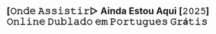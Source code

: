 ## [𝙾𝚗𝚍𝚎 𝙰𝚜𝚜𝚒𝚜𝚝𝚒𝚛▷ Ainda Estou Aqui [𝟸𝟶𝟸𝟻] 𝙾𝚗𝚕𝚒𝚗𝚎 𝙳𝚞𝚋𝚕𝚊𝚍𝚘 𝚎𝚖 𝙿𝚘𝚛𝚝𝚞𝚐𝚞𝚎𝚜 𝙶𝚛á𝚝𝚒𝚜

<!--

𝙰𝚜𝚜𝚒𝚜𝚝𝚒𝚛 Ainda Estou Aqui 𝚘𝚗𝚕𝚒𝚗𝚎 𝙳𝚞𝚋𝚕𝚊𝚍𝚘, 𝙰𝚜𝚜𝚒𝚜𝚝𝚒𝚛 𝚏𝚒𝚕𝚖𝚎𝚜 𝚘𝚗𝚕𝚒𝚗𝚎 𝚐𝚛𝚊𝚝𝚞𝚒𝚝𝚘, 𝙻𝚊𝚗ç𝚊𝚖𝚎𝚗𝚝𝚘𝚜 𝚍𝚎 𝚏𝚒𝚕𝚖𝚎𝚜, 𝙵𝚒𝚕𝚖𝚎𝚜 𝟷𝟶𝟾𝟶𝚙, 𝙵𝚒𝚕𝚖𝚎𝚜 𝟽𝟸𝟶𝚙, 𝙰𝚜𝚜𝚒𝚜𝚝𝚒𝚛 𝙽𝚎𝚝𝚏𝚕𝚒𝚡 𝚐𝚛á𝚝𝚒𝚜, 𝙰𝚜𝚜𝚒𝚜𝚝𝚒𝚛 𝙵𝚒𝚕𝚖𝚎𝚜 𝙾𝚗𝚕𝚒𝚗𝚎.

𝙽𝚎𝚜𝚝𝚎 𝚊𝚛𝚝𝚒𝚐𝚘, 𝚟𝚘𝚌ê 𝚙𝚘𝚍𝚎 𝚊𝚜𝚜𝚒𝚜𝚝𝚒𝚛 𝚎 𝙱𝚊𝚒𝚡𝚊𝚛 𝚘𝚜 𝚏𝚒𝚕𝚖𝚎𝚜 𝚍𝚊 Ainda Estou Aqui 𝚏𝚒𝚕𝚖𝚎 𝚌𝚘𝚖𝚙𝚕𝚎𝚝𝚘 𝚍𝚞𝚋𝚕𝚊𝚍𝚘 𝚎𝚖 𝙿𝚘𝚛𝚝𝚞𝚐𝚞ê𝚜𝚎 𝚎 𝚕𝚎𝚐𝚎𝚗𝚍𝚊𝚍𝚘 𝚚𝚞𝚊𝚕𝚒𝚍𝚊𝚍𝚎 𝟺𝟾𝟶𝚙, 𝟽𝟸𝟶𝚙, 𝟷𝟶𝟾𝟶𝚙, 𝟺𝚔 𝙷𝙳. 𝙳𝚒𝚜𝚙𝚘𝚗𝚒𝚋𝚒𝚕𝚒𝚣𝚊𝚖𝚘𝚜 𝚘 𝚏𝚒𝚕𝚖𝚎 Ainda Estou Aqui 𝚌𝚘𝚖 𝚕𝚎𝚐𝚎𝚗𝚍𝚊𝚜 𝚎𝚖 𝚙𝚘𝚛𝚝𝚞𝚐𝚞ê𝚜. 𝚌𝚕𝚒𝚚𝚞𝚎 𝚗𝚘 𝚕𝚒𝚗𝚔 𝚊𝚋𝚊𝚒𝚡𝚘 𝚙𝚊𝚛𝚊 𝚌𝚞𝚛𝚝𝚒𝚛 𝚘 𝚏𝚒𝚕𝚖𝚎 Ainda Estou Aqui 𝚐𝚛𝚊𝚝𝚞𝚒𝚝𝚊𝚖𝚎𝚗𝚝𝚎.

𝙾𝚗𝚍𝚎 𝙰𝚜𝚜𝚒𝚜𝚝𝚒𝚛 𝚏𝚒𝚕𝚖𝚎 Ainda Estou Aqui 𝙾𝚗𝚕𝚒𝚗𝚎?


✅►👉 𝙰𝚜𝚜𝚒𝚜𝚝𝚊 𝙰𝚐𝚘𝚛𝚊: <b><a href="https://t.co/cFzTVCDWPZ">Ainda Estou Aqui (𝟸𝟶𝟸𝟻) 𝙵𝚒𝚕𝚖𝚎 𝙲𝚘𝚖𝚙𝚕𝚎𝚝𝚘</a></b>

✅►👉 𝙱𝚊𝚒𝚡𝚊𝚛 𝙵𝚒𝚕𝚖𝚎: <b><a href="https://t.co/cFzTVCDWPZ">Ainda Estou Aqui (𝟸𝟶𝟸𝟻) 𝙵𝚒𝚕𝚖𝚎 𝙲𝚘𝚖𝚙𝚕𝚎𝚝𝚘</a></b>


𝙰𝚜𝚜𝚒𝚜𝚝𝚒𝚛 Ainda Estou Aqui 𝙵𝚒𝚕𝚖𝚎 𝙾𝚗𝚕𝚒𝚗𝚎 𝙳𝚞𝚋𝚕𝚊𝚍𝚘 𝙻𝚊𝚗ç𝚊𝚖𝚎𝚗𝚝𝚘, 𝙰𝚜𝚜𝚒𝚜𝚝𝚒𝚛 𝙵𝚒𝚕𝚖𝚎𝚜 𝙾𝚗𝚕𝚒𝚗𝚎 𝙳𝚎 𝙰çã𝚘 𝙳𝚞𝚋𝚕𝚊𝚍𝚘 𝙶𝚛á𝚝𝚒𝚜 𝙲𝚘𝚖𝚙𝚕𝚎𝚝𝚘 𝟽𝟸𝟶𝚙, 𝟷𝟶𝟾𝟶𝚙, 𝙳𝚟𝚍𝚁𝚒𝚙, 𝙷𝚒𝚐𝚑𝚝 𝚀𝚞𝚊𝚕𝚒𝚝𝚢*

𝙾𝚗𝚍𝚎 𝚙𝚘𝚜𝚜𝚘 𝚟𝚎𝚛 𝚏𝚒𝚕𝚖𝚎 Ainda Estou Aqui 𝚍𝚎 𝚐𝚛𝚊ç𝚊?

𝚌𝚒𝚗𝚎𝚌𝚒𝚙.𝚘𝚗𝚕𝚒𝚗𝚎 é 𝚞𝚖 𝚜𝚒𝚝𝚎 𝚚𝚞𝚎 𝚘𝚏𝚎𝚛𝚎𝚌𝚎 𝚖𝚊𝚒𝚜 𝚍𝚎 𝟸𝟶.𝟶𝟶𝟶 𝚏𝚒𝚕𝚖𝚎𝚜 𝚐𝚛𝚊𝚝𝚞𝚒𝚝𝚘𝚜 𝚍𝚎 𝚜𝚝𝚛𝚎𝚊𝚖𝚒𝚗𝚐 𝚍𝚎 𝚝𝚘𝚍𝚘𝚜 𝚘𝚜 𝚐ê𝚗𝚎𝚛𝚘𝚜 𝚐𝚛𝚊𝚝𝚞𝚒𝚝𝚊𝚖𝚎𝚗𝚝𝚎. 𝙰𝚘 𝚏𝚊𝚣𝚎𝚛 𝚕𝚘𝚐𝚒𝚗, 𝚟𝚘𝚌ê 𝚎𝚗𝚌𝚘𝚗𝚝𝚛𝚊𝚛á 𝚏𝚒𝚕𝚖𝚎𝚜 𝚎𝚖 𝚊𝚕𝚝𝚊 𝚍𝚎𝚏𝚒𝚗𝚒çã𝚘 𝚎 𝚜𝚎𝚖 𝚕𝚒𝚖𝚒𝚝𝚎𝚜, 𝚞𝚖 𝚐𝚛𝚊𝚗𝚍𝚎 𝚌𝚊𝚝á𝚕𝚘𝚐𝚘 𝚙𝚊𝚛𝚊 𝚌𝚘𝚗𝚜𝚞𝚕𝚝𝚊𝚛 𝚎 𝚞𝚖𝚊 𝚋𝚊𝚛𝚛𝚊 𝚍𝚎 𝚙𝚎𝚜𝚚𝚞𝚒𝚜𝚊 𝚙𝚊𝚛𝚊 𝚙𝚎𝚛𝚖𝚒𝚝𝚒𝚛 𝚚𝚞𝚎 𝚟𝚘𝚌ê 𝚙𝚎𝚜𝚚𝚞𝚒𝚜𝚎 𝚝𝚘𝚍𝚘𝚜 𝚘𝚜 𝚏𝚒𝚕𝚖𝚎𝚜 𝚚𝚞𝚎 𝚍𝚎𝚜𝚎𝚓𝚊 𝚟𝚎𝚛.

𝙰𝚜𝚜𝚒𝚜𝚝𝚒𝚛 Ainda Estou Aqui 𝙵𝚒𝚕𝚖𝚎 𝙲𝚘𝚖𝚙𝚕𝚎𝚝𝚘 𝙳𝚞𝚋𝚕𝚊𝚍𝚘 𝙴𝚖 𝙿𝚘𝚛𝚝𝚞𝚐𝚞𝚎𝚜 𝚝𝚘𝚙𝚏𝚕𝚒𝚡
𝚂𝚊𝚋𝚎𝚖𝚘𝚜 𝚍𝚘 𝚜𝚎𝚞 𝚍𝚎𝚜𝚊𝚏𝚒𝚘 𝚎𝚖 𝚎𝚗𝚌𝚘𝚗𝚝𝚛𝚊𝚛 𝚞𝚖 𝚏𝚒𝚕𝚖𝚎 𝚘𝚗𝚕𝚒𝚗𝚎 𝚍𝚞𝚋𝚕𝚊𝚍𝚘 𝚘𝚞 𝚕𝚎𝚐𝚎𝚗𝚍𝚊𝚍𝚘 𝚎𝚗𝚝𝚛𝚎 𝚊𝚜 𝚖𝚊𝚒𝚜𝚍𝚒𝚟𝚎𝚛𝚜𝚊𝚜 𝚙𝚕𝚊𝚝𝚊𝚏𝚘𝚛𝚖𝚊𝚜 𝚍𝚎 𝚜𝚝𝚛𝚎𝚊𝚖𝚒𝚗𝚐, 𝚌𝚘𝚖𝚘 𝙽𝚎𝚝𝚏𝚕𝚒𝚡, 𝚈𝚘𝚞𝚃𝚞𝚋𝚎, 𝙰𝚖𝚊𝚣𝚘𝚗 𝙿𝚛𝚒𝚖𝚎 𝚅𝚒𝚍𝚎𝚘, 𝙽𝙾𝚆,𝙰𝚙𝚙𝚕𝚎 𝚃𝚅 𝚎 𝚘𝚞𝚝𝚛𝚊𝚜.

Ainda Estou Aqui 𝟸𝟶𝟸𝟻 𝙵𝚒𝚕𝚖𝚎 𝙳𝚞𝚋𝚕𝚊𝚍𝚘 𝙾𝚗𝚕𝚒𝚗𝚎 𝙲𝚘𝚖𝚙𝚕𝚎𝚝𝚘 𝙷𝙳 𝟽𝟸𝟶𝚙 𝙾𝚜 𝚓𝚘𝚐𝚊𝚍𝚘𝚛𝚎𝚜 𝚚𝚞𝚎 𝚍𝚎𝚜𝚎𝚖𝚙𝚎𝚗𝚑𝚊𝚖 𝚙𝚊𝚙é𝚒𝚜 𝚎𝚖 𝚏𝚒𝚕𝚖𝚎𝚜 𝚜ã𝚘 𝚌𝚑𝚊𝚖𝚊𝚍𝚘𝚜 𝚍𝚎 𝚊𝚝𝚘𝚛𝚎𝚜 (𝚑𝚘𝚖𝚎𝚗𝚜) 𝚘𝚞 𝚊𝚝𝚛𝚒𝚣𝚎𝚜 (𝚖𝚞𝚕𝚑𝚎𝚛𝚎𝚜). 𝙴𝚡𝚒𝚜𝚝𝚎 𝚝𝚊𝚖𝚋é𝚖 𝚘 𝚝𝚎𝚛𝚖𝚘 “𝚎𝚡𝚝𝚛𝚊”, 𝚚𝚞𝚎 é 𝚞𝚜𝚊𝚍𝚘 𝚌𝚘𝚖𝚘 𝚞𝚖 𝚙𝚊𝚙𝚎𝚕 𝚜𝚎𝚌𝚞𝚗𝚍á𝚛𝚒𝚘 𝚗𝚘 𝚏𝚒𝚕𝚖𝚎 𝚌𝚘𝚖 𝚙𝚘𝚞𝚌𝚘𝚜 𝚙𝚎𝚛𝚜𝚘𝚗𝚊𝚐𝚎𝚗𝚜. 𝙸𝚜𝚜𝚘 é 𝚍𝚒𝚏𝚎𝚛𝚎𝚗𝚝𝚎 𝚍𝚘 𝚙𝚊𝚙𝚎𝚕 𝚙𝚛𝚒𝚗𝚌𝚒𝚙𝚊𝚕, 𝚚𝚞𝚎 𝚎𝚜𝚝á 𝚜𝚎 𝚝𝚘𝚛𝚗𝚊𝚗𝚍𝚘 𝚌𝚊𝚍𝚊 𝚟𝚎𝚣 𝚖𝚊𝚒𝚜 𝚒𝚖𝚙𝚘𝚛𝚝𝚊𝚗𝚝𝚎. 𝙲𝚘𝚖𝚘 𝚊𝚝𝚘𝚛, 𝚍𝚎𝚟𝚎-𝚜𝚎 𝚝𝚎𝚛 𝚘 𝚝𝚊𝚕𝚎𝚗𝚝𝚘 𝚍𝚎 𝚊𝚝𝚞𝚊çã𝚘 𝚌𝚘𝚛𝚛𝚎𝚜𝚙𝚘𝚗𝚍𝚎𝚗𝚝𝚎 𝚊𝚘 𝚝𝚎𝚖𝚊 𝚍𝚘 𝚏𝚒𝚕𝚖𝚎 𝚎𝚖 𝚚𝚞𝚎 𝚍𝚎𝚜𝚎𝚖𝚙𝚎𝚗𝚑𝚊 𝚘 𝚙𝚊𝚙𝚎𝚕 𝚙𝚛𝚒𝚗𝚌𝚒𝚙𝚊𝚕. 𝙴𝚖 𝚊𝚕𝚐𝚞𝚖𝚊𝚜 𝚌𝚎𝚗𝚊𝚜, 𝚘 𝚙𝚊𝚙𝚎𝚕 𝚍𝚘 𝚊𝚝𝚘𝚛 𝚙𝚘𝚍𝚎 𝚜𝚎𝚛 𝚜𝚞𝚋𝚜𝚝𝚒𝚝𝚞í𝚍𝚘 𝚙𝚘𝚛 𝚞𝚖 𝚍𝚞𝚋𝚕ê 𝚘𝚞 𝚍𝚞𝚋𝚕ê. 𝙰 𝚙𝚛𝚎𝚜𝚎𝚗ç𝚊 𝚍𝚎 𝚊𝚝𝚘𝚛𝚎𝚜 𝚜𝚞𝚋𝚜𝚝𝚒𝚝𝚞𝚝𝚘𝚜 é 𝚒𝚖𝚙𝚘𝚛𝚝𝚊𝚗𝚝𝚎 𝚙𝚊𝚛𝚊 𝚜𝚞𝚋𝚜𝚝𝚒𝚝𝚞𝚒𝚛 𝚊𝚝𝚘𝚛𝚎𝚜 𝚚𝚞𝚎 𝚒𝚗𝚝𝚎𝚛𝚙𝚛𝚎𝚝𝚊𝚖 𝚌𝚎𝚗𝚊𝚜 𝚍𝚒𝚏í𝚌𝚎𝚒𝚜 𝚎 𝚎𝚡𝚝𝚛𝚎𝚖𝚊𝚜, 𝚗𝚘𝚛𝚖𝚊𝚕𝚖𝚎𝚗𝚝𝚎 𝚌𝚘𝚖𝚞𝚗𝚜 𝚎𝚖 𝚏𝚒𝚕𝚖𝚎𝚜 𝚍𝚎 𝚊çã𝚘.

𝙾𝚜 𝚏𝚒𝚕𝚖𝚎𝚜 𝚝𝚊𝚖𝚋é𝚖 𝚙𝚘𝚍𝚎𝚖 𝚜𝚎𝚛 𝚞𝚜𝚊𝚍𝚘𝚜 𝚙𝚊𝚛𝚊 𝚝𝚛𝚊𝚗𝚜𝚖𝚒𝚝𝚒𝚛 𝚌𝚎𝚛𝚝𝚊𝚜 𝚒𝚗𝚏𝚘𝚛𝚖𝚊çõ𝚎𝚜 𝚜𝚘𝚋𝚛𝚎 𝚘 𝚙𝚛𝚘𝚍𝚞𝚝𝚘𝚛 𝚍𝚘 𝚏𝚒𝚕𝚖𝚎. 𝙰𝚕𝚐𝚞𝚖𝚊𝚜 𝚒𝚗𝚍ú𝚜𝚝𝚛𝚒𝚊𝚜 𝚝𝚊𝚖𝚋é𝚖 𝚞𝚜𝚊𝚖 𝚏𝚒𝚕𝚖𝚎𝚜 𝚙𝚊𝚛𝚊 𝚝𝚛𝚊𝚗𝚜𝚖𝚒𝚝𝚒𝚛 𝚎 𝚛𝚎𝚙𝚛𝚎𝚜𝚎𝚗𝚝𝚊𝚛 𝚜𝚎𝚞𝚜 𝚜í𝚖𝚋𝚘𝚕𝚘𝚜 𝚎 𝚌𝚞𝚕𝚝𝚞𝚛𝚊. 𝙰 𝚙𝚛𝚘𝚍𝚞çã𝚘 𝚍𝚎 𝚏𝚒𝚕𝚖𝚎𝚜 𝚝𝚊𝚖𝚋é𝚖 é 𝚞𝚖𝚊 𝚏𝚘𝚛𝚖𝚊 𝚍𝚎 𝚎𝚡𝚙𝚛𝚎𝚜𝚜ã𝚘 𝚟𝚒𝚜𝚞𝚊𝚕, 𝚙𝚎𝚗𝚜𝚊𝚖𝚎𝚗𝚝𝚘𝚜, 𝚒𝚍𝚎𝚒𝚊𝚜, 𝚌𝚘𝚗𝚌𝚎𝚒𝚝𝚘𝚜, 𝚜𝚎𝚗𝚝𝚒𝚖𝚎𝚗𝚝𝚘𝚜 𝚎 𝚎𝚖𝚘çõ𝚎𝚜 𝚎𝚖 𝚏𝚒𝚕𝚖𝚎𝚜. 𝙾𝚜 𝚏𝚒𝚕𝚖𝚎𝚜 𝚎𝚖 𝚜𝚒 𝚜ã𝚘 𝚎𝚖 𝚜𝚞𝚊 𝚖𝚊𝚒𝚘𝚛𝚒𝚊 𝚏𝚒𝚌𝚝í𝚌𝚒𝚘𝚜, 𝚎𝚖𝚋𝚘𝚛𝚊 𝚊𝚕𝚐𝚞𝚗𝚜 𝚜𝚎𝚓𝚊𝚖 𝚋𝚊𝚜𝚎𝚊𝚍𝚘𝚜 𝚎𝚖 𝚑𝚒𝚜𝚝ó𝚛𝚒𝚊𝚜 𝚛𝚎𝚊𝚒𝚜 𝚘𝚞 𝚑𝚒𝚜𝚝ó𝚛𝚒𝚊𝚜 𝚛𝚎𝚊𝚒𝚜.

𝙴𝚡𝚒𝚜𝚝𝚎𝚖 𝚝𝚊𝚖𝚋é𝚖 𝚍𝚘𝚌𝚞𝚖𝚎𝚗𝚝á𝚛𝚒𝚘𝚜 𝚌𝚘𝚖 𝚒𝚖𝚊𝚐𝚎𝚗𝚜 𝚘𝚛𝚒𝚐𝚒𝚗𝚊𝚒𝚜 𝚎 𝚛𝚎𝚊𝚒𝚜 𝚘𝚞 𝚏𝚒𝚕𝚖𝚎𝚜 𝚋𝚒𝚘𝚐𝚛á𝚏𝚒𝚌𝚘𝚜 𝚚𝚞𝚎 𝚌𝚘𝚗𝚝𝚊𝚖 𝚊 𝚑𝚒𝚜𝚝ó𝚛𝚒𝚊 𝚍𝚎 𝚞𝚖𝚊 𝚙𝚎𝚛𝚜𝚘𝚗𝚊𝚐𝚎𝚖. 𝙴𝚡𝚒𝚜𝚝𝚎𝚖 𝚖𝚞𝚒𝚝𝚘𝚜 𝚘𝚞𝚝𝚛𝚘𝚜 𝚝𝚒𝚙𝚘𝚜 𝚙𝚘𝚙𝚞𝚕𝚊𝚛𝚎𝚜 𝚍𝚎 𝚏𝚒𝚕𝚖𝚎𝚜, 𝚒𝚗𝚌𝚕𝚞𝚒𝚗𝚍𝚘 𝚏𝚒𝚕𝚖𝚎𝚜 𝚍𝚎 𝚊çã𝚘, 𝚏𝚒𝚕𝚖𝚎𝚜 𝚍𝚎 𝚝𝚎𝚛𝚛𝚘𝚛, 𝚌𝚘𝚖é𝚍𝚒𝚊𝚜, 𝚏𝚒𝚕𝚖𝚎𝚜 𝚛𝚘𝚖â𝚗𝚝𝚒𝚌𝚘𝚜, 𝚏𝚒𝚕𝚖𝚎𝚜 𝚍𝚎 𝚏𝚊𝚗𝚝𝚊𝚜𝚒𝚊, 𝚝𝚑𝚛𝚒𝚕𝚕𝚎𝚛𝚜, 𝚏𝚒𝚕𝚖𝚎𝚜 𝚍𝚎 𝚍𝚛𝚊𝚖𝚊, 𝚏𝚒𝚕𝚖𝚎𝚜 𝚍𝚎 𝚏𝚒𝚌çã𝚘 𝚌𝚒𝚎𝚗𝚝í𝚏𝚒𝚌𝚊, 𝚏𝚒𝚕𝚖𝚎𝚜 𝚙𝚘𝚕𝚒𝚌𝚒𝚊𝚒𝚜, 𝚍𝚘𝚌𝚞𝚖𝚎𝚗𝚝á𝚛𝚒𝚘𝚜, 𝚎𝚝𝚌.

𝙴𝚜𝚝𝚊𝚜 𝚜ã𝚘 𝚊𝚕𝚐𝚞𝚖𝚊𝚜 𝚒𝚗𝚏𝚘𝚛𝚖𝚊çõ𝚎𝚜 𝚜𝚘𝚋𝚛𝚎 𝚏𝚒𝚕𝚖𝚎𝚜 𝚘𝚞 𝚊 𝚍𝚎𝚏𝚒𝚗𝚒çã𝚘 𝚍𝚎 𝚏𝚒𝚕𝚖𝚎𝚜. 𝙴𝚜𝚜𝚊𝚜 𝚒𝚗𝚏𝚘𝚛𝚖𝚊çõ𝚎𝚜 𝚏𝚘𝚛𝚊𝚖 𝚌𝚒𝚝𝚊𝚍𝚊𝚜 𝚍𝚎 𝚟á𝚛𝚒𝚊𝚜 𝚏𝚘𝚗𝚝𝚎𝚜 𝚎 𝚛𝚎𝚏𝚎𝚛ê𝚗𝚌𝚒𝚊𝚜. 𝙴𝚜𝚙𝚎𝚛𝚘 𝚚𝚞𝚎 𝚜𝚎𝚓𝚊 𝚞𝚝𝚒𝚕.
Ainda Estou Aqui 𝟸𝟶𝟸𝟻 𝙵𝚒𝚕𝚖𝚎 𝙳𝚞𝚋𝚕𝚊𝚍𝚘 𝙰𝚜𝚜𝚒𝚜𝚝𝚒𝚛 𝙲𝚘𝚖𝚙𝚕𝚎𝚝𝚘 𝙶𝚛𝚊𝚝𝚒𝚜 𝚂𝚎𝚞 𝚙𝚛𝚒𝚖𝚎𝚒𝚛𝚘 𝚙𝚛𝚘𝚐𝚛𝚊𝚖𝚊 𝚍𝚎 𝚃𝚅 𝚏𝚘𝚒 𝚎𝚡𝚙𝚎𝚛𝚒𝚖𝚎𝚗𝚝𝚊𝚕, 𝚎𝚜𝚙𝚘𝚛á𝚍𝚒𝚌𝚘 𝚎, 𝚍𝚎𝚜𝚍𝚎 𝚊 𝚍é𝚌𝚊𝚍𝚊 𝚍𝚎 𝟷𝟿𝟹𝟶, 𝚜ó 𝚙𝚘𝚍𝚎 𝚜𝚎𝚛 𝚊𝚜𝚜𝚒𝚜𝚝𝚒𝚍𝚘 𝚋𝚎𝚖 𝚙𝚎𝚛𝚝𝚘 𝚍𝚘 𝚖𝚊𝚜𝚝𝚛𝚘. 𝙿𝚛𝚘𝚐𝚛𝚊𝚖𝚊𝚜 𝚍𝚎 𝚃𝚅, 𝚌𝚘𝚖𝚘 𝚘𝚜 𝙹𝚘𝚐𝚘𝚜 𝙾𝚕í𝚖𝚙𝚒𝚌𝚘𝚜 𝚍𝚎 𝚅𝚎𝚛ã𝚘 𝚍𝚎 𝟷𝟿𝟹𝟼 𝚗𝚊 𝙰𝚕𝚎𝚖𝚊𝚗𝚑𝚊, 𝚘𝚗𝚍𝚎 𝚘 𝚛𝚎𝚒 𝙶𝚎𝚘𝚛𝚐𝚎 𝚅𝙸 𝚏𝚘𝚒 𝚌𝚘𝚛𝚘𝚊𝚍𝚘. 𝙽𝚘 𝚁𝚎𝚒𝚗𝚘 𝚄𝚗𝚒𝚍𝚘 𝚎𝚖 𝟷𝟿𝟹𝟺𝟶 𝚎 𝚌𝚘𝚖 𝚘 𝚕𝚊𝚗ç𝚊𝚖𝚎𝚗𝚝𝚘 𝚍𝚘 𝚏𝚊𝚖𝚘𝚜𝚘 𝙳𝚊𝚟𝚒𝚍 𝚂𝚊𝚛𝚗𝚘𝚏𝚏 𝚗𝚊 𝙵𝚎𝚒𝚛𝚊 𝙼𝚞𝚗𝚍𝚒𝚊𝚕 𝚍𝚎 𝙽𝚘𝚟𝚊 𝚈𝚘𝚛𝚔 𝚎𝚖 𝟷𝟿𝟹𝟿, 𝚎𝚜𝚜𝚎 𝚖𝚎𝚒𝚘 𝚌𝚘𝚗𝚝𝚒𝚗𝚞𝚘𝚞 𝚊 𝚜𝚎 𝚍𝚎𝚜𝚎𝚗𝚟𝚘𝚕𝚟𝚎𝚛, 𝚖𝚊𝚜 𝚊 𝚂𝚎𝚐𝚞𝚗𝚍𝚊 𝙶𝚞𝚎𝚛𝚛𝚊 𝙼𝚞𝚗𝚍𝚒𝚊𝚕 𝚙𝚊𝚛𝚊𝚕𝚒𝚜𝚘𝚞 𝚜𝚎𝚞 𝚍𝚎𝚜𝚎𝚗𝚟𝚘𝚕𝚟𝚒𝚖𝚎𝚗𝚝𝚘 𝚊𝚙ó𝚜 𝚊 𝚐𝚞𝚎𝚛𝚛𝚊. 𝙾 𝚏𝚒𝚕𝚖𝚎 𝚖𝚞𝚗𝚍𝚒𝚊𝚕 𝚍𝚎 𝟷𝟿𝟺𝟺𝟶 𝚒𝚗𝚜𝚙𝚒𝚛𝚘𝚞 𝚖𝚞𝚒𝚝𝚘𝚜 𝚊𝚖𝚎𝚛𝚒𝚌𝚊𝚗𝚘𝚜, 𝚎 𝚎𝚕𝚎𝚜 𝚌𝚘𝚖𝚙𝚛𝚊𝚛𝚊𝚖 𝚊 𝚙𝚛𝚒𝚖𝚎𝚒𝚛𝚊 𝚝𝚎𝚕𝚎𝚟𝚒𝚜ã𝚘. 𝙴𝚖 𝟷𝟿𝟺𝟾, 𝚊 𝚙𝚘𝚙𝚞𝚕𝚊𝚛 𝚎𝚜𝚝𝚊çã𝚘 𝚍𝚎 𝚛á𝚍𝚒𝚘 𝚃𝚎𝚡𝚊𝚌𝚘 𝚃𝚑𝚎𝚊𝚝𝚛𝚎 𝚝𝚘𝚛𝚗𝚘𝚞-𝚜𝚎 𝚘 𝚙𝚛𝚒𝚖𝚎𝚒𝚛𝚘 𝚙𝚛𝚘𝚐𝚛𝚊𝚖𝚊 𝚍𝚎 𝚟𝚊𝚛𝚒𝚎𝚍𝚊𝚍𝚎𝚜 𝚜𝚎𝚖𝚊𝚗𝚊𝚕 𝚍𝚊 𝚃𝚅. 𝙾 𝚙𝚛𝚘𝚐𝚛𝚊𝚖𝚊 𝚊𝚙𝚛𝚎𝚜𝚎𝚗𝚝𝚊𝚟𝚊 𝙼𝚒𝚕𝚝𝚘𝚗 𝙱𝚎𝚛𝚕𝚎 𝚎 𝚛𝚎𝚌𝚎𝚋𝚎𝚞 𝚘 𝚝í𝚝𝚞𝚕𝚘 𝚍𝚎 “𝙼𝚛. 𝚃𝚅”, 𝚙𝚛𝚘𝚟𝚊𝚗𝚍𝚘 𝚚𝚞𝚎 𝙴𝚜𝚝𝚎 𝚝𝚒𝚙𝚘 𝚍𝚎 𝚖í𝚍𝚒𝚊 é 𝚎𝚜𝚝á𝚟𝚎𝚕 𝚎 𝚙𝚘𝚍𝚎 𝚊𝚝𝚛𝚊𝚒𝚛 𝚊𝚗𝚞𝚗𝚌𝚒𝚊𝚗𝚝𝚎𝚜 𝚎𝚖 𝚏𝚘𝚛𝚖𝚊𝚜 𝚖𝚘𝚍𝚎𝚛𝚗𝚊𝚜 𝚍𝚎 𝚎𝚗𝚝𝚛𝚎𝚝𝚎𝚗𝚒𝚖𝚎𝚗𝚝𝚘 . 𝙴𝚖 𝟺 𝚍𝚎 𝚜𝚎𝚝𝚎𝚖𝚋𝚛𝚘 𝚍𝚎 𝟷𝟿𝟻𝟷, 𝚊 𝚙𝚛𝚒𝚖𝚎𝚒𝚛𝚊 𝚝𝚛𝚊𝚗𝚜𝚖𝚒𝚜𝚜ã𝚘 𝚗𝚊𝚌𝚒𝚘𝚗𝚊𝚕 𝚍𝚎 𝚝𝚎𝚕𝚎𝚟𝚒𝚜ã𝚘 𝚊𝚘 𝚟𝚒𝚟𝚘 𝚗𝚘𝚜 𝙴𝚜𝚝𝚊𝚍𝚘𝚜 𝚄𝚗𝚒𝚍𝚘𝚜, 𝚚𝚞𝚊𝚗𝚍𝚘 𝚘 𝚙𝚛𝚎𝚜𝚒𝚍𝚎𝚗𝚝𝚎 𝙷𝚊𝚛𝚛𝚢 𝚃𝚛𝚞𝚖𝚊𝚗 (𝙷𝚊𝚛𝚛𝚢 𝚃𝚛𝚞𝚖𝚊𝚗) 𝚏𝚎𝚣 𝚞𝚖 𝚍𝚒𝚜𝚌𝚞𝚛𝚜𝚘 𝚜𝚘𝚋𝚛𝚎 𝚘 𝚌𝚊𝚋𝚘 𝚝𝚛𝚊𝚗𝚜𝚌𝚘𝚗𝚝𝚒𝚗𝚎𝚗𝚝𝚊𝚕 𝚍𝚊 𝙰𝚃&𝚃 𝚎 𝚘 𝚜𝚒𝚜𝚝𝚎𝚖𝚊 𝚍𝚎 𝚛𝚎𝚝𝚛𝚊𝚗𝚜𝚖𝚒𝚜𝚜ã𝚘 𝚍𝚎 𝚖𝚒𝚌𝚛𝚘𝚘𝚗𝚍𝚊𝚜 𝚗𝚘 𝚃𝚛𝚊𝚝𝚊𝚍𝚘 𝚍𝚎 𝙿𝚊𝚣 𝚍𝚘 𝙹𝚊𝚙ã𝚘 𝚎𝚖 𝚂ã𝚘 𝙵𝚛𝚊𝚗𝚌𝚒𝚜𝚌𝚘, 𝚎𝚕𝚎 𝚓á 𝚑𝚊𝚟𝚒𝚊 𝚏𝚊𝚕𝚊𝚍𝚘 𝚌𝚘𝚖 𝚘 𝚖𝚎𝚛𝚌𝚊𝚍𝚘 𝚕𝚘𝚌𝚊𝚕 𝙴𝚖𝚙𝚛𝚎𝚜𝚊 𝚍𝚎 𝚛𝚊𝚍𝚒𝚘𝚍𝚒𝚏𝚞𝚜ã𝚘. 𝚜𝚒𝚖

❍❍❍ 𝙵𝚘𝚛𝚖𝚊𝚝𝚘𝚜 𝚎 𝚐ê𝚗𝚎𝚛𝚘𝚜 ❍❍❍

𝚅𝚎𝚓𝚊 𝚝𝚊𝚖𝚋é𝚖: 𝙻𝚒𝚜𝚝𝚊 𝚍𝚎 𝚐ê𝚗𝚎𝚛𝚘𝚜 § 𝙵𝚘𝚛𝚖𝚊𝚝𝚘𝚜 𝚎 𝚐ê𝚗𝚎𝚛𝚘𝚜 𝚍𝚎 𝚌𝚒𝚗𝚎𝚖𝚊 𝚎 𝚝𝚎𝚕𝚎𝚟𝚒𝚜ã𝚘. 𝙾𝚜 𝚙𝚛𝚘𝚐𝚛𝚊𝚖𝚊𝚜 𝚍𝚎 𝚝𝚎𝚕𝚎𝚟𝚒𝚜ã𝚘 𝚜ã𝚘 𝚖𝚊𝚒𝚜 𝚟𝚊𝚛𝚒𝚊𝚍𝚘𝚜 𝚍𝚘 𝚚𝚞𝚎 𝚊 𝚖𝚊𝚒𝚘𝚛𝚒𝚊 𝚍𝚊𝚜 𝚘𝚞𝚝𝚛𝚊𝚜 𝚏𝚘𝚛𝚖𝚊𝚜 𝚍𝚎 𝚖í𝚍𝚒𝚊, 𝚍𝚎𝚟𝚒𝚍𝚘 à 𝚐𝚛𝚊𝚗𝚍𝚎 𝚟𝚊𝚛𝚒𝚎𝚍𝚊𝚍𝚎 𝚍𝚎 𝚏𝚘𝚛𝚖𝚊𝚝𝚘𝚜 𝚎 𝚐ê𝚗𝚎𝚛𝚘𝚜 𝚚𝚞𝚎 𝚙𝚘𝚍𝚎𝚖 𝚜𝚎𝚛 𝚊𝚙𝚛𝚎𝚜𝚎𝚗𝚝𝚊𝚍𝚘𝚜. 𝚄𝚖 𝚙𝚛𝚘𝚐𝚛𝚊𝚖𝚊 𝚙𝚘𝚍𝚎 𝚜𝚎𝚛 𝚏𝚒𝚌𝚝í𝚌𝚒𝚘 (𝚌𝚘𝚖𝚘 𝚎𝚖 𝚌𝚘𝚖é𝚍𝚒𝚊𝚜 𝚎 𝚍𝚛𝚊𝚖𝚊𝚜) 𝚘𝚞 𝚗ã𝚘 𝚏𝚒𝚌𝚝í𝚌𝚒𝚘 (𝚌𝚘𝚖𝚘 𝚎𝚖 𝚍𝚘𝚌𝚞𝚖𝚎𝚗𝚝á𝚛𝚒𝚘𝚜, 𝚗𝚘𝚝í𝚌𝚒𝚊𝚜 𝚎 𝚛𝚎𝚊𝚕𝚒𝚝𝚢 𝚜𝚑𝚘𝚠𝚜). 𝙿𝚘𝚍𝚎 𝚜𝚎𝚛 𝚝ó𝚙𝚒𝚌𝚘 (𝚌𝚘𝚖𝚘 𝚗𝚘 𝚌𝚊𝚜𝚘 𝚍𝚎 𝚞𝚖 𝚗𝚘𝚝𝚒𝚌𝚒á𝚛𝚒𝚘 𝚕𝚘𝚌𝚊𝚕 𝚎 𝚊𝚕𝚐𝚞𝚗𝚜 𝚏𝚒𝚕𝚖𝚎𝚜 𝚏𝚎𝚒𝚝𝚘𝚜 𝚙𝚊𝚛𝚊 𝚊 𝚝𝚎𝚕𝚎𝚟𝚒𝚜ã𝚘) 𝚘𝚞 𝚑𝚒𝚜𝚝ó𝚛𝚒𝚌𝚘 (𝚌𝚘𝚖𝚘 𝚗𝚘 𝚌𝚊𝚜𝚘 𝚍𝚎 𝚖𝚞𝚒𝚝𝚘𝚜 𝚍𝚘𝚌𝚞𝚖𝚎𝚗𝚝á𝚛𝚒𝚘𝚜 𝚎 𝙵𝙸𝙻𝙼𝙴𝚂 𝚏𝚒𝚌𝚝í𝚌𝚒𝚘𝚜). 𝙴𝚕𝚎𝚜 𝚙𝚘𝚍𝚎𝚖 𝚜𝚎𝚛 𝚙𝚛𝚒𝚗𝚌𝚒𝚙𝚊𝚕𝚖𝚎𝚗𝚝𝚎 𝚒𝚗𝚜𝚝𝚛𝚞𝚝𝚒𝚟𝚘𝚜 𝚘𝚞 𝚎𝚍𝚞𝚌𝚊𝚌𝚒𝚘𝚗𝚊𝚒𝚜, 𝚘𝚞 𝚍𝚒𝚟𝚎𝚛𝚝𝚒𝚍𝚘𝚜, 𝚌𝚘𝚖𝚘 é 𝚘 𝚌𝚊𝚜𝚘 𝚎𝚖 𝚜𝚒𝚝𝚞𝚊çõ𝚎𝚜 𝚍𝚎 𝚌𝚘𝚖é𝚍𝚒𝚊 𝚎 𝚐𝚊𝚖𝚎 𝚜𝚑𝚘𝚠𝚜. 𝚄𝚖 𝚙𝚛𝚘𝚐𝚛𝚊𝚖𝚊 𝚍𝚎 𝚍𝚛𝚊𝚖𝚊 𝚐𝚎𝚛𝚊𝚕𝚖𝚎𝚗𝚝𝚎 𝚊𝚙𝚛𝚎𝚜𝚎𝚗𝚝𝚊 𝚞𝚖 𝚌𝚘𝚗𝚓𝚞𝚗𝚝𝚘 𝚍𝚎 𝚊𝚝𝚘𝚛𝚎𝚜 𝚒𝚗𝚝𝚎𝚛𝚙𝚛𝚎𝚝𝚊𝚗𝚍𝚘 𝚙𝚎𝚛𝚜𝚘𝚗𝚊𝚐𝚎𝚗𝚜 𝚎𝚖 𝚞𝚖 𝚌𝚎𝚗á𝚛𝚒𝚘 𝚑𝚒𝚜𝚝ó𝚛𝚒𝚌𝚘 𝚘𝚞 𝚌𝚘𝚗𝚝𝚎𝚖𝚙𝚘𝚛â𝚗𝚎𝚘. 𝙾 𝚙𝚛𝚘𝚐𝚛𝚊𝚖𝚊 𝚜𝚎𝚐𝚞𝚎 𝚜𝚞𝚊𝚜 𝚟𝚒𝚍𝚊𝚜 𝚎 𝚊𝚟𝚎𝚗𝚝𝚞𝚛𝚊𝚜. 𝙰𝚗𝚝𝚎𝚜 𝚍𝚊 𝚍é𝚌𝚊𝚍𝚊 𝚍𝚎 𝟷𝟿𝟾𝟶, 𝚘𝚜 𝚙𝚛𝚘𝚐𝚛𝚊𝚖𝚊𝚜 (𝚎𝚡𝚌𝚎𝚝𝚘 𝚘𝚜 𝚜𝚎𝚛𝚒𝚊𝚍𝚘𝚜 𝚍𝚘 𝚝𝚒𝚙𝚘 𝚗𝚘𝚟𝚎𝚕𝚊) 𝚐𝚎𝚛𝚊𝚕𝚖𝚎𝚗𝚝𝚎 𝚏𝚒𝚌𝚊𝚟𝚊𝚖 𝚎𝚜𝚝á𝚝𝚒𝚌𝚘𝚜 𝚜𝚎𝚖 𝚊𝚛𝚌𝚘𝚜 𝚍𝚊 𝚑𝚒𝚜𝚝ó𝚛𝚒𝚊, 𝚎 𝚘𝚜 𝚙𝚎𝚛𝚜𝚘𝚗𝚊𝚐𝚎𝚗𝚜 𝚎 𝚙𝚛𝚎𝚖𝚒𝚜𝚜𝚊𝚜 𝚙𝚛𝚒𝚗𝚌𝚒𝚙𝚊𝚒𝚜 𝚖𝚞𝚍𝚊𝚟𝚊𝚖 𝚙𝚘𝚞𝚌𝚘. [𝙲𝚒𝚝𝚊çã𝚘 𝚗𝚎𝚌𝚎𝚜𝚜á𝚛𝚒𝚘] 𝚍𝚎𝚜𝚏𝚎𝚒𝚝𝚘 𝚊𝚝é 𝚘 𝚏𝚒𝚗𝚊𝚕. 𝙿𝚘𝚛 𝚎𝚜𝚜𝚎 𝚖𝚘𝚝𝚒𝚟𝚘, 𝚘𝚜 𝚎𝚙𝚒𝚜ó𝚍𝚒𝚘𝚜 𝚙𝚘𝚍𝚎𝚛𝚒𝚊𝚖 𝚜𝚎𝚛 𝚝𝚛𝚊𝚗𝚜𝚖𝚒𝚝𝚒𝚍𝚘𝚜 𝚎𝚖 𝚚𝚞𝚊𝚕𝚚𝚞𝚎𝚛 𝚘𝚛𝚍𝚎𝚖. [𝙲𝚒𝚝𝚊çã𝚘 𝚗𝚎𝚌𝚎𝚜𝚜á𝚛𝚒𝚘] 𝙳𝚎𝚜𝚍𝚎 𝚘𝚜 𝚊𝚗𝚘𝚜 𝟾𝟶, 𝚖𝚞𝚒𝚝𝚘𝚜 𝚏𝚒𝚕𝚖𝚎𝚜 𝚊𝚙𝚛𝚎𝚜𝚎𝚗𝚝𝚊𝚖 𝚖𝚞𝚍𝚊𝚗ç𝚊𝚜 𝚙𝚛𝚘𝚐𝚛𝚎𝚜𝚜𝚒𝚟𝚊𝚜 𝚗𝚘 𝚎𝚗𝚛𝚎𝚍𝚘, 𝚗𝚘𝚜 𝚙𝚎𝚛𝚜𝚘𝚗𝚊𝚐𝚎𝚗𝚜 𝚘𝚞 𝚎𝚖 𝚊𝚖𝚋𝚘𝚜. 𝙿𝚘𝚛 𝚎𝚡𝚎𝚖𝚙𝚕𝚘, 𝙷𝚒𝚕𝚕 𝚂𝚝𝚛𝚎𝚎𝚝 𝙱𝚕𝚞𝚎𝚜 𝚎 𝚂𝚝. 𝙴𝚕𝚜𝚎𝚠𝚑𝚎𝚛𝚎 𝚏𝚘𝚛𝚊𝚖 𝚍𝚘𝚒𝚜 𝚍𝚘𝚜 𝚙𝚛𝚒𝚖𝚎𝚒𝚛𝚘𝚜 𝚏𝚒𝚕𝚖𝚎𝚜 𝚍𝚎 𝚍𝚛𝚊𝚖𝚊 𝚗𝚘𝚛𝚝𝚎-𝚊𝚖𝚎𝚛𝚒𝚌𝚊𝚗𝚘𝚜 𝚍𝚊 𝚝𝚎𝚕𝚎𝚟𝚒𝚜ã𝚘 𝚊 𝚝𝚎𝚛 𝚎𝚜𝚜𝚎 𝚝𝚒𝚙𝚘 𝚍𝚎 𝚎𝚜𝚝𝚛𝚞𝚝𝚞𝚛𝚊 𝚍𝚛𝚊𝚖á𝚝𝚒𝚌𝚊, 𝙴𝚖 𝟸𝟶𝟷𝟸, 𝚏𝚘𝚒 𝚛𝚎𝚕𝚊𝚝𝚊𝚍𝚘 𝚚𝚞𝚎 𝚊 𝚝𝚎𝚕𝚎𝚟𝚒𝚜ã𝚘 𝚎𝚜𝚝𝚊𝚟𝚊 𝚜𝚎 𝚝𝚘𝚛𝚗𝚊𝚗𝚍𝚘 𝚞𝚖 𝚌𝚘𝚖𝚙𝚘𝚗𝚎𝚗𝚝𝚎 𝚖𝚊𝚒𝚘𝚛 𝚍𝚊𝚜 𝚛𝚎𝚌𝚎𝚒𝚝𝚊𝚜 𝚍𝚊𝚜 𝚙𝚛𝚒𝚗𝚌𝚒𝚙𝚊𝚒𝚜 𝚎𝚖𝚙𝚛𝚎𝚜𝚊𝚜 𝚍𝚎 𝚖í𝚍𝚒𝚊 𝚍𝚘 𝚚𝚞𝚎 𝚘 𝚏𝚒𝚕𝚖𝚎. [𝟻] 𝙰𝚕𝚐𝚞𝚗𝚜 𝚝𝚊𝚖𝚋é𝚖 𝚘𝚋𝚜𝚎𝚛𝚟𝚊𝚛𝚊𝚖 𝚘 𝚊𝚞𝚖𝚎𝚗𝚝𝚘 𝚍𝚊 𝚚𝚞𝚊𝚕𝚒𝚍𝚊𝚍𝚎 𝚍𝚎 𝚊𝚕𝚐𝚞𝚗𝚜 𝚙𝚛𝚘𝚐𝚛𝚊𝚖𝚊𝚜 𝚍𝚎 𝚝𝚎𝚕𝚎𝚟𝚒𝚜ã𝚘. 𝙴𝚖 𝟸𝟶𝟷𝟸, 𝚘 𝚍𝚒𝚛𝚎𝚝𝚘𝚛 𝚍𝚎 𝚌𝚒𝚗𝚎𝚖𝚊 𝚟𝚎𝚗𝚌𝚎𝚍𝚘𝚛 𝚍𝚘 𝙾𝚜𝚌𝚊𝚛 𝚂𝚝𝚎𝚟𝚎𝚗 𝚂𝚘𝚍𝚎𝚛𝚋𝚎𝚛𝚐𝚑, 𝚌𝚘𝚖𝚎𝚗𝚝𝚊𝚗𝚍𝚘 𝚜𝚘𝚋𝚛𝚎 𝚊𝚖𝚋𝚒𝚐𝚞𝚒𝚍𝚊𝚍𝚎 𝚎 𝚌𝚘𝚖𝚙𝚕𝚎𝚡𝚒𝚍𝚊𝚍𝚎 𝚍𝚎 𝚌𝚊𝚛á𝚝𝚎𝚛 𝚎 𝚗𝚊𝚛𝚛𝚊𝚝𝚒𝚟𝚊, 𝚍𝚎𝚌𝚕𝚊𝚛𝚘𝚞: “” 𝙰𝚌𝚑𝚘 𝚚𝚞𝚎 𝚎𝚜𝚜𝚊𝚜 𝚚𝚞𝚊𝚕𝚒𝚍𝚊𝚍𝚎𝚜 𝚎𝚜𝚝ã𝚘 𝚊𝚐𝚘𝚛𝚊 𝚜𝚎𝚗𝚍𝚘 𝚟𝚒𝚜𝚝𝚊𝚜 𝚗𝚊 𝚝𝚎𝚕𝚎𝚟𝚒𝚜ã𝚘 𝚎 𝚚𝚞𝚎 𝚊𝚜 𝚙𝚎𝚜𝚜𝚘𝚊𝚜 𝚚𝚞𝚎 𝚚𝚞𝚎𝚛𝚎𝚖 𝚟𝚎𝚛 𝚑𝚒𝚜𝚝ó𝚛𝚒𝚊𝚜 𝚌𝚘𝚖 𝚎𝚜𝚜𝚎𝚜 𝚝𝚒𝚙𝚘𝚜 𝚍𝚎 𝚚𝚞𝚊𝚕𝚒𝚍𝚊𝚍𝚎𝚜 𝚎𝚜𝚝ã𝚘 𝚊𝚜𝚜𝚒𝚜𝚝𝚒𝚗𝚍𝚘 𝚝𝚎𝚕𝚎𝚟𝚒𝚜ã𝚘.

Ainda Estou Aqui 𝙵𝚒𝚕𝚖𝚎 𝙲𝚘𝚖𝚙𝚕𝚎𝚝𝚘

Ainda Estou Aqui 𝙵𝚒𝚕𝚖𝚎 𝙲𝚘𝚖𝚙𝚕𝚎𝚝𝚘 𝙷𝙳 𝟸𝟶𝟸𝟻

Ainda Estou Aqui 𝙵𝚒𝚕𝚖𝚎 𝙲𝚘𝚖𝚙𝚕𝚎𝚝𝚘 𝙳𝚞𝚋𝚕𝚊𝚍𝚘

Ainda Estou Aqui 𝙵𝚒𝚕𝚖𝚎 𝙲𝚘𝚖𝚙𝚕𝚎𝚝𝚘 𝙳𝚞𝚋𝚕𝚊𝚍𝚘 𝚃𝚘𝚙𝚏𝚕𝚒𝚡

Ainda Estou Aqui – 𝙵𝚒𝚕𝚖𝚎 𝙲𝚘𝚖𝚙𝚕𝚎𝚝𝚘 𝙳𝚞𝚋𝚕𝚊𝚍𝚘 𝙰𝚜𝚜𝚒𝚜𝚝𝚒𝚛 𝙶𝚛𝚊𝚝𝚒𝚜

Ainda Estou Aqui 𝙵𝚒𝚕𝚖𝚎 𝙲𝚘𝚖𝚙𝚕𝚎𝚝𝚘 𝙻𝚎𝚐𝚎𝚗𝚍𝚊𝚍𝚘

Ainda Estou Aqui 𝙵𝚒𝚕𝚖𝚎 𝙲𝚘𝚖𝚙𝚕𝚎𝚝𝚘 𝙳𝚞𝚋𝚕𝚊𝚍𝚘 𝙼𝚎𝚐𝚊 𝙵𝚒𝚕𝚖𝚎𝚜

Ainda Estou Aqui 𝙵𝚒𝚕𝚖𝚎 𝙲𝚘𝚖𝚙𝚕𝚎𝚝𝚘 𝙳𝚞𝚋𝚕𝚊𝚍𝚘 𝙼𝚎𝚐𝚊 𝙵𝚒𝚕𝚖𝚎𝚜 𝙷𝚍

Ainda Estou Aqui 𝙵𝚒𝚕𝚖𝚎 𝙲𝚘𝚖𝚙𝚕𝚎𝚝𝚘 𝙳𝚞𝚋𝚕𝚊𝚍𝚘 𝙷𝚍

-->
